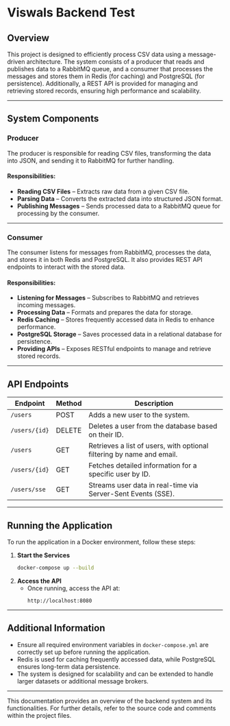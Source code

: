 # Viswals Backend Test

## Overview
This project is designed to efficiently process CSV data using a message-driven architecture. The system consists of a producer that reads and publishes data to a RabbitMQ queue, and a consumer that processes the messages and stores them in Redis (for caching) and PostgreSQL (for persistence). Additionally, a REST API is provided for managing and retrieving stored records, ensuring high performance and scalability.

---

## System Components

### Producer
The producer is responsible for reading CSV files, transforming the data into JSON, and sending it to RabbitMQ for further handling.

#### Responsibilities:
- **Reading CSV Files** – Extracts raw data from a given CSV file.
- **Parsing Data** – Converts the extracted data into structured JSON format.
- **Publishing Messages** – Sends processed data to a RabbitMQ queue for processing by the consumer.

---

### Consumer
The consumer listens for messages from RabbitMQ, processes the data, and stores it in both Redis and PostgreSQL. It also provides REST API endpoints to interact with the stored data.

#### Responsibilities:
- **Listening for Messages** – Subscribes to RabbitMQ and retrieves incoming messages.
- **Processing Data** – Formats and prepares the data for storage.
- **Redis Caching** – Stores frequently accessed data in Redis to enhance performance.
- **PostgreSQL Storage** – Saves processed data in a relational database for persistence.
- **Providing APIs** – Exposes RESTful endpoints to manage and retrieve stored records.

---

## API Endpoints

| Endpoint         | Method | Description |
|-----------------|--------|-------------|
| `/users`       | POST   | Adds a new user to the system. |
| `/users/{id}`  | DELETE | Deletes a user from the database based on their ID. |
| `/users`       | GET    | Retrieves a list of users, with optional filtering by name and email.|
| `/users/{id}`  | GET    | Fetches detailed information for a specific user by ID. |
| `/users/sse`   | GET    | Streams user data in real-time via Server-Sent Events (SSE). |

---

## Running the Application

To run the application in a Docker environment, follow these steps:

1. **Start the Services**
   ```bash
   docker-compose up --build
   ```
2. **Access the API**
   - Once running, access the API at:
     ```
     http://localhost:8080
     ```


---

## Additional Information
- Ensure all required environment variables in `docker-compose.yml` are correctly set up before running the application.
- Redis is used for caching frequently accessed data, while PostgreSQL ensures long-term data persistence.
- The system is designed for scalability and can be extended to handle larger datasets or additional message brokers.

---

This documentation provides an overview of the backend system and its functionalities. For further details, refer to the source code and comments within the project files.

